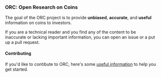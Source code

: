 ### ORC: Open Research on Coins

The goal of the ORC project is to provide **unbiased**, **accurate**, and **useful** information on coins to investors.

If you are a technical reader and you find any of the content to be inaccurate or lacking important information, you can open an issue or a put up a pull request.

#### Contributing

If you'd like to contibute to ORC, here's some [useful information](/CONTRIBUTING.md) to help you get started. 

